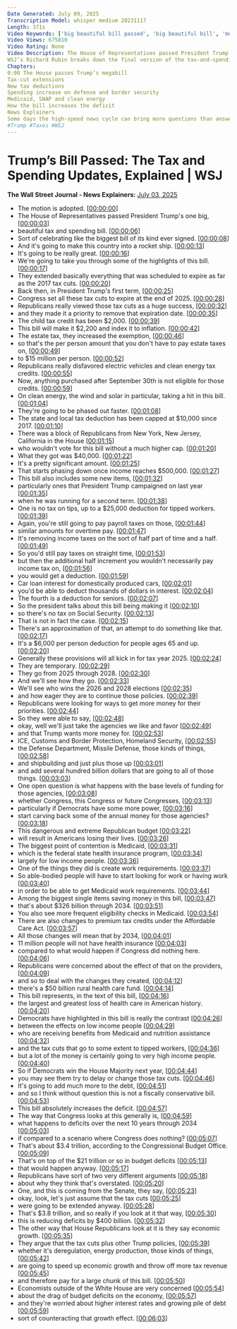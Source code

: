 ```yaml
---
Date Generated: July 09, 2025
Transcription Model: whisper medium 20231117
Length: 371s
Video Keywords: ['big beautiful bill passed', 'big beautiful bill', 'megabill', 'tax plan', 'tax bill', 'tax and spending bill', 'trump news', 'trump megabill', 'trump tax bill explained', 'trump tax bill passed', 'gop', 'gop news', 'bill passed', 'medicaid', 'no tax on tips', 'tax exempt', '2017 tax cuts', 'shipbuilding', 'missile defense', 'border security', 'clean energy tax credit', 'elon musk tax bill', 'domestic policy', 'ice', 'government spending', 'trump bill', 'house vote', 'medicaid cuts', 'usnews']
Video Views: 675810
Video Rating: None
Video Description: The House of Representatives passed President Trump’s one big, beautiful tax and spending bill. The sweeping domestic policy megabill includes Medicaid cuts, Trump’s promised no tax on tips and clean energy tax credit changes. The bill also increases government spending on ICE and border security, missile defense, shipbuilding and more.
WSJ’s Richard Rubin breaks down the final version of the tax-and-spending megabill passed by Congress before Trump signs it.
Chapters:
0:00 The House passes Trump’s megabill
Tax-cut extensions 
New tax deductions
Spending increase on defense and border security 
Medicaid, SNAP and clean energy
How the bill increases the deficit 
News Explainers
Some days the high-speed news cycle can bring more questions than answers. WSJ’s news explainers break down the day's biggest stories into bite-size pieces to help you make sense of the news.
#Trump #Taxes #WSJ
---
```


# Trump’s Bill Passed: The Tax and Spending Updates, Explained | WSJ
**The Wall Street Journal - News Explainers:** [July 03, 2025](https://www.youtube.com/watch?v=l-dy8SpX_50)
*  The motion is adopted. [[00:00:00](https://www.youtube.com/watch?v=l-dy8SpX_50&t=0.0s)]
*  The House of Representatives passed President Trump's one big, [[00:00:03](https://www.youtube.com/watch?v=l-dy8SpX_50&t=3.48s)]
*  beautiful tax and spending bill. [[00:00:06](https://www.youtube.com/watch?v=l-dy8SpX_50&t=6.84s)]
*  Sort of celebrating like the biggest bill of its kind ever signed. [[00:00:08](https://www.youtube.com/watch?v=l-dy8SpX_50&t=8.6s)]
*  And it's going to make this country into a rocket ship. [[00:00:13](https://www.youtube.com/watch?v=l-dy8SpX_50&t=13.92s)]
*  It's going to be really great. [[00:00:16](https://www.youtube.com/watch?v=l-dy8SpX_50&t=16.4s)]
*  We're going to take you through some of the highlights of this bill. [[00:00:17](https://www.youtube.com/watch?v=l-dy8SpX_50&t=17.76s)]
*  They extended basically everything that was scheduled to expire as far as the 2017 tax cuts. [[00:00:20](https://www.youtube.com/watch?v=l-dy8SpX_50&t=20.84s)]
*  Back then, in President Trump's first term, [[00:00:25](https://www.youtube.com/watch?v=l-dy8SpX_50&t=25.560000000000002s)]
*  Congress set all these tax cuts to expire at the end of 2025. [[00:00:28](https://www.youtube.com/watch?v=l-dy8SpX_50&t=28.12s)]
*  Republicans really viewed those tax cuts as a huge success, [[00:00:32](https://www.youtube.com/watch?v=l-dy8SpX_50&t=32.32s)]
*  and they made it a priority to remove that expiration date. [[00:00:35](https://www.youtube.com/watch?v=l-dy8SpX_50&t=35.84s)]
*  The child tax credit has been $2,000. [[00:00:39](https://www.youtube.com/watch?v=l-dy8SpX_50&t=39.24s)]
*  This bill will make it $2,200 and index it to inflation. [[00:00:42](https://www.youtube.com/watch?v=l-dy8SpX_50&t=42.44s)]
*  The estate tax, they increased the exemption, [[00:00:46](https://www.youtube.com/watch?v=l-dy8SpX_50&t=46.96s)]
*  so that's the per person amount that you don't have to pay estate taxes on, [[00:00:49](https://www.youtube.com/watch?v=l-dy8SpX_50&t=49.519999999999996s)]
*  to $15 million per person. [[00:00:52](https://www.youtube.com/watch?v=l-dy8SpX_50&t=52.96s)]
*  Republicans really disfavored electric vehicles and clean energy tax credits. [[00:00:55](https://www.youtube.com/watch?v=l-dy8SpX_50&t=55.6s)]
*  Now, anything purchased after September 30th is not eligible for those credits. [[00:00:59](https://www.youtube.com/watch?v=l-dy8SpX_50&t=59.92s)]
*  On clean energy, the wind and solar in particular, taking a hit in this bill. [[00:01:04](https://www.youtube.com/watch?v=l-dy8SpX_50&t=64.4s)]
*  They're going to be phased out faster. [[00:01:08](https://www.youtube.com/watch?v=l-dy8SpX_50&t=68.08s)]
*  The state and local tax deduction has been capped at $10,000 since 2017. [[00:01:10](https://www.youtube.com/watch?v=l-dy8SpX_50&t=70.76s)]
*  There was a block of Republicans from New York, New Jersey, California in the House [[00:01:15](https://www.youtube.com/watch?v=l-dy8SpX_50&t=75.76s)]
*  who wouldn't vote for this bill without a much higher cap. [[00:01:20](https://www.youtube.com/watch?v=l-dy8SpX_50&t=80.4s)]
*  What they got was $40,000. [[00:01:22](https://www.youtube.com/watch?v=l-dy8SpX_50&t=82.88s)]
*  It's a pretty significant amount. [[00:01:25](https://www.youtube.com/watch?v=l-dy8SpX_50&t=85.6s)]
*  That starts phasing down once income reaches $500,000. [[00:01:27](https://www.youtube.com/watch?v=l-dy8SpX_50&t=87.64s)]
*  This bill also includes some new items, [[00:01:32](https://www.youtube.com/watch?v=l-dy8SpX_50&t=92.6s)]
*  particularly ones that President Trump campaigned on last year [[00:01:35](https://www.youtube.com/watch?v=l-dy8SpX_50&t=95.84s)]
*  when he was running for a second term. [[00:01:38](https://www.youtube.com/watch?v=l-dy8SpX_50&t=98.39999999999999s)]
*  One is no tax on tips, up to a $25,000 deduction for tipped workers. [[00:01:39](https://www.youtube.com/watch?v=l-dy8SpX_50&t=99.91999999999999s)]
*  Again, you're still going to pay payroll taxes on those, [[00:01:44](https://www.youtube.com/watch?v=l-dy8SpX_50&t=104.67999999999999s)]
*  similar amounts for overtime pay. [[00:01:47](https://www.youtube.com/watch?v=l-dy8SpX_50&t=107.19999999999999s)]
*  It's removing income taxes on the sort of half part of time and a half. [[00:01:49](https://www.youtube.com/watch?v=l-dy8SpX_50&t=109.24000000000001s)]
*  So you'd still pay taxes on straight time, [[00:01:53](https://www.youtube.com/watch?v=l-dy8SpX_50&t=113.68s)]
*  but then the additional half increment you wouldn't necessarily pay income tax on, [[00:01:56](https://www.youtube.com/watch?v=l-dy8SpX_50&t=116.76s)]
*  you would get a deduction. [[00:01:59](https://www.youtube.com/watch?v=l-dy8SpX_50&t=119.92s)]
*  Car loan interest for domestically produced cars, [[00:02:01](https://www.youtube.com/watch?v=l-dy8SpX_50&t=121.48s)]
*  you'd be able to deduct thousands of dollars in interest. [[00:02:04](https://www.youtube.com/watch?v=l-dy8SpX_50&t=124.08s)]
*  The fourth is a deduction for seniors. [[00:02:07](https://www.youtube.com/watch?v=l-dy8SpX_50&t=127.52000000000001s)]
*  So the president talks about this bill being making it [[00:02:10](https://www.youtube.com/watch?v=l-dy8SpX_50&t=130.36s)]
*  so there's no tax on Social Security. [[00:02:13](https://www.youtube.com/watch?v=l-dy8SpX_50&t=133.88s)]
*  That is not in fact the case. [[00:02:15](https://www.youtube.com/watch?v=l-dy8SpX_50&t=135.56s)]
*  There's an approximation of that, an attempt to do something like that. [[00:02:17](https://www.youtube.com/watch?v=l-dy8SpX_50&t=137.04s)]
*  It's a $6,000 per person deduction for people ages 65 and up. [[00:02:20](https://www.youtube.com/watch?v=l-dy8SpX_50&t=140.12s)]
*  Generally these provisions will all kick in for tax year 2025. [[00:02:24](https://www.youtube.com/watch?v=l-dy8SpX_50&t=144.72s)]
*  They are temporary. [[00:02:29](https://www.youtube.com/watch?v=l-dy8SpX_50&t=149.04s)]
*  They go from 2025 through 2028. [[00:02:30](https://www.youtube.com/watch?v=l-dy8SpX_50&t=150.44s)]
*  And we'll see how they go. [[00:02:33](https://www.youtube.com/watch?v=l-dy8SpX_50&t=153.79999999999998s)]
*  We'll see who wins the 2026 and 2028 elections [[00:02:35](https://www.youtube.com/watch?v=l-dy8SpX_50&t=155.88s)]
*  and how eager they are to continue those policies. [[00:02:39](https://www.youtube.com/watch?v=l-dy8SpX_50&t=159.88s)]
*  Republicans were looking for ways to get more money for their priorities. [[00:02:44](https://www.youtube.com/watch?v=l-dy8SpX_50&t=164.76000000000002s)]
*  So they were able to say, [[00:02:48](https://www.youtube.com/watch?v=l-dy8SpX_50&t=168.8s)]
*  okay, well we'll just take the agencies we like and favor [[00:02:49](https://www.youtube.com/watch?v=l-dy8SpX_50&t=169.68s)]
*  and that Trump wants more money for. [[00:02:53](https://www.youtube.com/watch?v=l-dy8SpX_50&t=173.4s)]
*  ICE, Customs and Border Protection, Homeland Security, [[00:02:55](https://www.youtube.com/watch?v=l-dy8SpX_50&t=175.64000000000001s)]
*  the Defense Department, Missile Defense, those kinds of things, [[00:02:58](https://www.youtube.com/watch?v=l-dy8SpX_50&t=178.92000000000002s)]
*  and shipbuilding and just plus those up [[00:03:01](https://www.youtube.com/watch?v=l-dy8SpX_50&t=181.84s)]
*  and add several hundred billion dollars that are going to all of those things. [[00:03:03](https://www.youtube.com/watch?v=l-dy8SpX_50&t=183.88s)]
*  One open question is what happens with the base levels of funding for those agencies, [[00:03:08](https://www.youtube.com/watch?v=l-dy8SpX_50&t=188.12s)]
*  whether Congress, this Congress or future Congresses, [[00:03:13](https://www.youtube.com/watch?v=l-dy8SpX_50&t=193.16s)]
*  particularly if Democrats have some more power, [[00:03:16](https://www.youtube.com/watch?v=l-dy8SpX_50&t=196.4s)]
*  start carving back some of the annual money for those agencies? [[00:03:18](https://www.youtube.com/watch?v=l-dy8SpX_50&t=198.52s)]
*  This dangerous and extreme Republican budget [[00:03:22](https://www.youtube.com/watch?v=l-dy8SpX_50&t=202.64s)]
*  will result in Americans losing their lives. [[00:03:26](https://www.youtube.com/watch?v=l-dy8SpX_50&t=206.76s)]
*  The biggest point of contention is Medicaid, [[00:03:31](https://www.youtube.com/watch?v=l-dy8SpX_50&t=211.48s)]
*  which is the federal state health insurance program, [[00:03:34](https://www.youtube.com/watch?v=l-dy8SpX_50&t=214.04s)]
*  largely for low income people. [[00:03:36](https://www.youtube.com/watch?v=l-dy8SpX_50&t=216.12s)]
*  One of the things they did is create work requirements. [[00:03:37](https://www.youtube.com/watch?v=l-dy8SpX_50&t=217.92s)]
*  So able-bodied people will have to start looking for work or having work [[00:03:40](https://www.youtube.com/watch?v=l-dy8SpX_50&t=220.35999999999999s)]
*  in order to be able to get Medicaid work requirements. [[00:03:44](https://www.youtube.com/watch?v=l-dy8SpX_50&t=224.76s)]
*  Among the biggest single items saving money in this bill, [[00:03:47](https://www.youtube.com/watch?v=l-dy8SpX_50&t=227.92s)]
*  that's about $326 billion through 2034. [[00:03:51](https://www.youtube.com/watch?v=l-dy8SpX_50&t=231.16s)]
*  You also see more frequent eligibility checks in Medicaid. [[00:03:54](https://www.youtube.com/watch?v=l-dy8SpX_50&t=234.51999999999998s)]
*  There are also changes to premium tax credits under the Affordable Care Act. [[00:03:57](https://www.youtube.com/watch?v=l-dy8SpX_50&t=237.44s)]
*  All those changes will mean that by 2034, [[00:04:01](https://www.youtube.com/watch?v=l-dy8SpX_50&t=241.07999999999998s)]
*  11 million people will not have health insurance [[00:04:03](https://www.youtube.com/watch?v=l-dy8SpX_50&t=243.68s)]
*  compared to what would happen if Congress did nothing here. [[00:04:06](https://www.youtube.com/watch?v=l-dy8SpX_50&t=246.44s)]
*  Republicans were concerned about the effect of that on the providers, [[00:04:09](https://www.youtube.com/watch?v=l-dy8SpX_50&t=249.2s)]
*  and so to deal with the changes they created, [[00:04:12](https://www.youtube.com/watch?v=l-dy8SpX_50&t=252.07999999999998s)]
*  there's a $50 billion rural health care fund. [[00:04:14](https://www.youtube.com/watch?v=l-dy8SpX_50&t=254.04s)]
*  This bill represents, in the text of this bill, [[00:04:16](https://www.youtube.com/watch?v=l-dy8SpX_50&t=256.76s)]
*  the largest and greatest loss of health care in American history. [[00:04:20](https://www.youtube.com/watch?v=l-dy8SpX_50&t=260.6s)]
*  Democrats have highlighted in this bill is really the contrast [[00:04:26](https://www.youtube.com/watch?v=l-dy8SpX_50&t=266.44s)]
*  between the effects on low income people [[00:04:29](https://www.youtube.com/watch?v=l-dy8SpX_50&t=269.88s)]
*  who are receiving benefits from Medicaid and nutrition assistance [[00:04:32](https://www.youtube.com/watch?v=l-dy8SpX_50&t=272.92s)]
*  and the tax cuts that go to some extent to tipped workers, [[00:04:36](https://www.youtube.com/watch?v=l-dy8SpX_50&t=276.84000000000003s)]
*  but a lot of the money is certainly going to very high income people. [[00:04:40](https://www.youtube.com/watch?v=l-dy8SpX_50&t=280.36s)]
*  So if Democrats win the House Majority next year, [[00:04:44](https://www.youtube.com/watch?v=l-dy8SpX_50&t=284.12s)]
*  you may see them try to delay or change those tax cuts. [[00:04:46](https://www.youtube.com/watch?v=l-dy8SpX_50&t=286.84000000000003s)]
*  It's going to add much more to the debt, [[00:04:51](https://www.youtube.com/watch?v=l-dy8SpX_50&t=291.16s)]
*  and so I think without question this is not a fiscally conservative bill. [[00:04:53](https://www.youtube.com/watch?v=l-dy8SpX_50&t=293.44s)]
*  This bill absolutely increases the deficit. [[00:04:57](https://www.youtube.com/watch?v=l-dy8SpX_50&t=297.88s)]
*  The way that Congress looks at this generally is, [[00:04:59](https://www.youtube.com/watch?v=l-dy8SpX_50&t=299.84000000000003s)]
*  what happens to deficits over the next 10 years through 2034 [[00:05:03](https://www.youtube.com/watch?v=l-dy8SpX_50&t=303.08s)]
*  if compared to a scenario where Congress does nothing? [[00:05:07](https://www.youtube.com/watch?v=l-dy8SpX_50&t=307.24s)]
*  That's about $3.4 trillion, according to the Congressional Budget Office. [[00:05:09](https://www.youtube.com/watch?v=l-dy8SpX_50&t=309.84s)]
*  That's on top of the $21 trillion or so in budget deficits [[00:05:13](https://www.youtube.com/watch?v=l-dy8SpX_50&t=313.4s)]
*  that would happen anyway. [[00:05:17](https://www.youtube.com/watch?v=l-dy8SpX_50&t=317.03999999999996s)]
*  Republicans have sort of two very different arguments [[00:05:18](https://www.youtube.com/watch?v=l-dy8SpX_50&t=318.12s)]
*  about why they think that's overstated. [[00:05:20](https://www.youtube.com/watch?v=l-dy8SpX_50&t=320.44s)]
*  One, and this is coming from the Senate, they say, [[00:05:23](https://www.youtube.com/watch?v=l-dy8SpX_50&t=323.28s)]
*  okay, look, let's just assume that the tax cuts [[00:05:25](https://www.youtube.com/watch?v=l-dy8SpX_50&t=325.64s)]
*  were going to be extended anyway. [[00:05:28](https://www.youtube.com/watch?v=l-dy8SpX_50&t=328.36s)]
*  That's $3.8 trillion, and so really if you look at it that way, [[00:05:30](https://www.youtube.com/watch?v=l-dy8SpX_50&t=330.2s)]
*  this is reducing deficits by $400 billion. [[00:05:32](https://www.youtube.com/watch?v=l-dy8SpX_50&t=332.88s)]
*  The other way that House Republicans look at it is they say economic growth. [[00:05:35](https://www.youtube.com/watch?v=l-dy8SpX_50&t=335.0s)]
*  They argue that the tax cuts plus other Trump policies, [[00:05:39](https://www.youtube.com/watch?v=l-dy8SpX_50&t=339.08s)]
*  whether it's deregulation, energy production, those kinds of things, [[00:05:42](https://www.youtube.com/watch?v=l-dy8SpX_50&t=342.71999999999997s)]
*  are going to speed up economic growth and throw off more tax revenue [[00:05:45](https://www.youtube.com/watch?v=l-dy8SpX_50&t=345.92s)]
*  and therefore pay for a large chunk of this bill. [[00:05:50](https://www.youtube.com/watch?v=l-dy8SpX_50&t=350.64s)]
*  Economists outside of the White House are very concerned [[00:05:54](https://www.youtube.com/watch?v=l-dy8SpX_50&t=354.0s)]
*  about the drag of budget deficits on the economy, [[00:05:57](https://www.youtube.com/watch?v=l-dy8SpX_50&t=357.24s)]
*  and they're worried about higher interest rates and growing pile of debt [[00:05:59](https://www.youtube.com/watch?v=l-dy8SpX_50&t=359.72s)]
*  sort of counteracting that growth effect. [[00:06:03](https://www.youtube.com/watch?v=l-dy8SpX_50&t=363.64000000000004s)]
